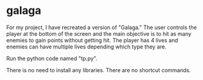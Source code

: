 # galaga

For my project, I have recreated a version of "Galaga." The user controls the player at the bottom of the screen and the main objective is to hit as many enemies to gain points without getting hit. The player has 4 lives and enemies can have multiple lives depending which type they are. 

Run the python code named "tp.py".  

There is no need to install any libraries. There are no shortcut commands. 
